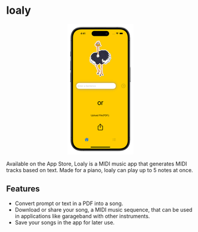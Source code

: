 # loaly
<div align="center">
	<img src="loalyScreenshot_optimized.png">
</div>

  Available on the App Store, Loaly is a MIDI music app that generates MIDI tracks based on text. Made for a piano, loaly can play up to 5 notes at once.

## Features

* Convert prompt or text in a PDF into a song.
* Download or share your song, a MIDI music sequence, that can be used in applications like garageband with other instruments.
* Save your songs in the app for later use. 
